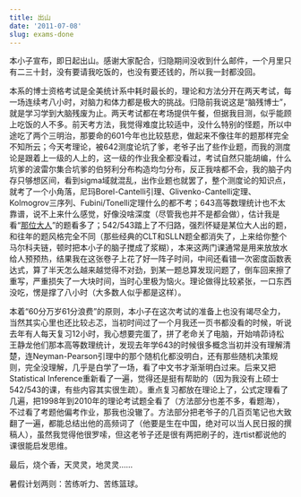 ```yaml
---
title: 出山
date: '2011-07-08'
slug: exams-done
---
```


本小子宣布，即日起出山。感谢大家配合，归隐期间没收到什么邮件，一个月里只有二三十封，没有要请我吃饭的，也没有要还钱的，所以我一封都没回。

本系的博士资格考试是全美统计系中耗时最长的，理论和方法分开在两天考试，每一场连续考八小时，对脑力和体力都是极大的挑战。归隐前我说这是“脑残博士”，就是学习学到大脑残废为止。两天考试都在考场提供午餐，但据我目测，似乎能顾上吃饭的人不多。前天考方法，我觉得难度比较适中，没什么特别的怪题，所以中途吃了两个三明治，那要命的601今年也比较慈悲，做起来不像往年的题那样完全不知所云；今天考理论，被642测度论坑了爹，老爷子出了些作业题，而我的测度论是跟着上一级的人上的，这一级的作业我全都没看过，考试自然只能胡编，什么坑爹的波雷尔集合坑爹的伯努利分布构造均匀分布，反正我啥都不会，我的脑子内存只够想区间，看到sigma域就混乱，出作业题也就罢了，整个测度论的知识点，就考了一个小角落，尼玛Borel-Cantelli引理、Glivenko-Cantelli定理、Kolmogrov三序列、Fubini/Tonelli定理什么的都不考；643高等数理统计也不太靠谱，说不上来什么感觉，好像没啥深度（尽管我也并不是都会做），估计我是看“[那位大人](/cn/2010/10/comments-on-data-mining-and-machine-learning/)”的题看多了；542/543踏上了不归路，强烈怀疑是某位大人出的题，和往年的题风格完全不同（那些经典的CLT和SLLN题全都消失了，上来给你整个马尔科夫链，顿时把本小子的脑子搅成了浆糊），本来这两门课通常是用来放放水给人预预热，结果我在这张卷子上花了好一阵子时间，中间还看错一次密度函数表达式，算了半天怎么越来越觉得不对劲，到某一题总算发现问题了，倒车回来擦了重写，严重损失了一大块时间，当时心里极为恼火。理论做得比较紧张，一口东西没吃，愣是撑了八小时（大多数人似乎都是这样）。

本着“60分万岁61分浪费”的原则，本小子在这次考试的准备上也没有竭尽全力，当然其实心里也还比较忐忑，当初时间过了一个月我还一页书都没看的时候，听说去年有人每天复习12小时，我心想要完蛋了，拼了老命关了电脑，开始啃茆诗松王静龙他们那本高等数理统计，发现去年学643的时候很多概念当初并没有理解清楚，连Neyman-Pearson引理中的那个随机化都没明白，还有那些随机决策规则，完全没理解，几乎是白学了一场，看了中文书才渐渐明白过来。后来又把Statistical Inference重新看了一遍，觉得还是挺有帮助的（因为我没有上硕士542/543的课，有些内容其实很生疏）。重点复习都放在理论上了，公式定理看了几遍，把1998年到2010年的理论考试题全看了（方法部分也差不多，看题海），不过看了考题他偏考作业，那我也没辙了。方法部分把老爷子的几百页笔记也大致翻了一遍，都能总结出他的高频词了（他要是生在中国，绝对可以当人民日报的撰稿人），虽然我觉得他很罗嗦，但这老爷子还是很有两把刷子的，连rtist都说他的课很能启发思维。

最后，烧个香，天灵灵，地灵灵……

暑假计划两则：苦练听力、苦练篮球。

